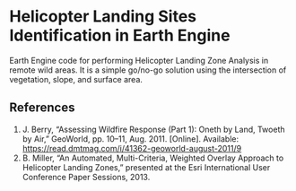 # Helicopter Landing Sites Identification in Earth Engine

Earth Engine code for performing Helicopter Landing Zone Analysis in remote wild areas. It is a simple go/no-go solution using the intersection of vegetation, slope, and surface area.

## References

1. J. Berry, “Assessing Wildfire Response (Part 1): Oneth by Land, Twoeth by Air,” GeoWorld, pp. 10–11, Aug. 2011. [Online]. Available: https://read.dmtmag.com/i/41362-geoworld-august-2011/9
2. B. Miller, “An Automated, Multi-Criteria, Weighted Overlay Approach to Helicopter Landing Zones,” presented at the Esri International User Conference Paper Sessions, 2013.
